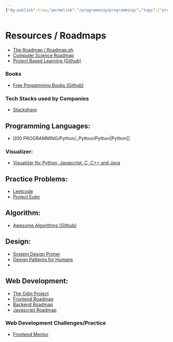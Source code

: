 ```yaml
---
{"dg-publish":true,"permalink":"/programming/programming/","tags":["programming","learning","resources"],"created":"2024-11-09T11:31:03.141+08:00"}
---
```


# Resources / Roadmaps
- [The Roadmap / Roadmap.sh](https://github.com/roadmapsh/next.roadmap.sh)
- [Computer Science Roadmap](https://roadmap.sh/computer-science)
- [Project Based Learning (Github)](https://github.com/practical-tutorials/project-based-learning)

### Books
- [Free Progamming Books (Github)](https://github.com/EbookFoundation/free-programming-books)
### Tech Stacks used by Companies
- [Stackshare](https://stackshare.io/stacks)

## Programming Languages:
- [[00 PROGRAMMING/Python/_Python/Python\|Python]]
### Visualizer:
- [Visualizer for Python, Javascript, C, C++ and Java](https://pythontutor.com/visualize.html#mode=edit)

## Practice Problems:
- [Leetcode](https://leetcode.com/problemset/algorithms/?sorting=W3sic29ydE9yZGVyIjoiQVNDRU5ESU5HIiwib3JkZXJCeSI6IkRJRkZJQ1VMVFkifV0%3D)
- [Project Euler](https://projecteuler.net/archives)


## Algorithm:
- [Awesome Algorithms (Github)](https://github.com/tayllan/awesome-algorithms#websites)
## Design:
- [System Design Primer](https://github.com/donnemartin/system-design-primer)
- [Design Patterns for Humans](https://github.com/kamranahmedse/design-patterns-for-humans)
- 
## Web Development:
- [The Odin Project](https://theodinproject.com)
- [Frontend Roadmap](https://roadmap.sh/frontend)
- [Backend Roadmap](https://roadmap.sh/backend)
- [Javascript Roadmap](https://roadmap.sh/javascript)
### Web Development Challenges/Practice
- [Frontend Mentor](https://www.frontendmentor.io/)





